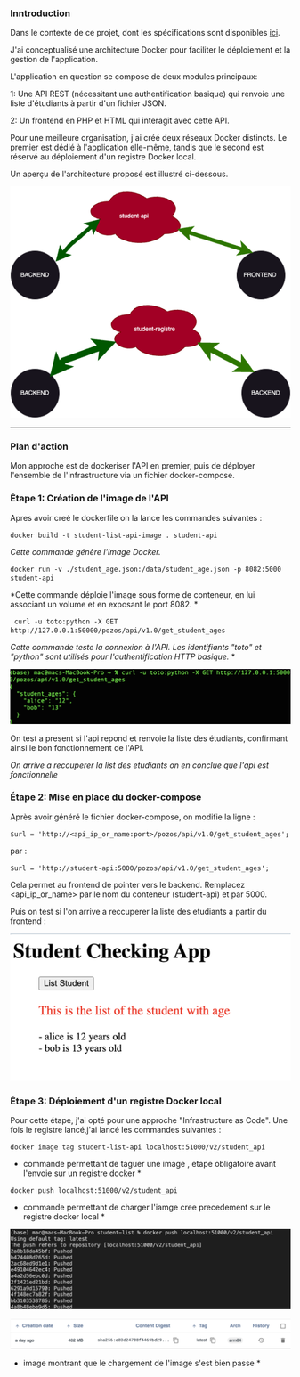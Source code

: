 

### Inntroduction

Dans le contexte de ce projet, dont les spécifications sont disponibles  [ici](https://github.com/diranetafen/student-list.git "here"). 

J'ai conceptualisé une architecture Docker pour faciliter le déploiement et la gestion de l'application.

L'application en question se compose de deux modules principaux:
 
1: Une API REST (nécessitant une authentification basique) qui  renvoie une liste d'étudiants à partir d'un fichier JSON.

2: Un frontend en PHP et HTML qui interagit avec cette API.
 
Pour une meilleure organisation, j'ai créé deux réseaux Docker distincts. Le premier est dédié à l'application elle-même, tandis que le second est réservé au déploiement d'un registre Docker local.

Un aperçu de l'architecture proposé est illustré ci-dessous.

![project](https://github.com/MousMaster/Docker/blob/master/diagramme_infrastructure.png)


------------

### Plan d'action
  

Mon approche est de dockeriser l'API en premier, puis de déployer l'ensemble de l'infrastructure via un fichier docker-compose.


### Étape 1: Création de l'image de l'API

Apres avoir creé le dockerfile on la lance les commandes suivantes : 

```console
docker build -t student-list-api-image . student-api 
```
*Cette commande génère l'image Docker.*

```console
docker run -v ./student_age.json:/data/student_age.json -p 8082:5000 student-api 
```

*Cette commande déploie l'image sous forme de conteneur, en lui associant un volume et en exposant le port 8082. *


```console
 curl -u toto:python -X GET http://127.0.0.1:50000/pozos/api/v1.0/get_student_ages
 ```

 *Cette commande teste la connexion à l'API. Les identifiants "toto" et "python" sont utilisés pour l'authentification HTTP basique.*
 *

![project](https://github.com/MousMaster/Docker/blob/master/images/curl_ok.png)

On test a present si l'api repond et renvoie la liste des étudiants, confirmant ainsi le bon fonctionnement de l'API.





*On arrive a reccuperer la list des etudiants on en conclue que l'api est fonctionnelle*


### Étape 2: Mise en place du docker-compose



Après avoir généré le fichier docker-compose, on modifie la ligne :

```console
$url = 'http://<api_ip_or_name:port>/pozos/api/v1.0/get_student_ages';

```
par :
           
```console
$url = 'http://student-api:5000/pozos/api/v1.0/get_student_ages';
```

Cela permet au frontend de pointer vers le backend. Remplacez <api_ip_or_name> par le nom du conteneur (student-api) et <port> par 5000.

Puis on test si l'on arrive a reccuperer la liste des etudiants a partir du frontend :

![project](https://github.com/MousMaster/Docker/blob/master/images/we_site_ok.png)
  

### Étape 3: Déploiement d'un registre Docker local


Pour cette étape, j'ai opté pour une approche "Infrastructure as Code". Une fois le registre lancé,j'ai lancé les commandes suivantes : 

```console
docker image tag student-list-api localhost:51000/v2/student_api
```

* commande permettant de taguer une image , etape obligatoire avant l'envoie sur un registre docker *

```console
docker push localhost:51000/v2/student_api                      
```
* commande permettant de charger l'iamge cree precedement sur le registre docker local *

![project](https://github.com/MousMaster/Docker/blob/master/images/push_ok.png)

![project](https://github.com/MousMaster/Docker/blob/master/images/push_front_ok.png)

* image montrant que le chargement de l'image s'est bien passe *

